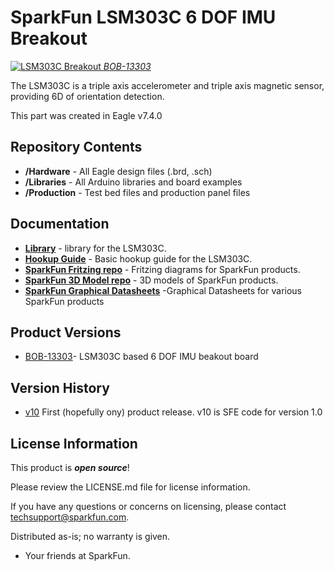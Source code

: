 SparkFun LSM303C 6 DOF IMU Breakout
========================================

[![LSM303C Breakout](https://cdn.sparkfun.com/r/188-188/assets/parts/1/0/5/6/4/13303-01.jpg)
*BOB-13303*](https://www.sparkfun.com/products/13303)

The LSM303C is a triple axis accelerometer and triple axis magnetic sensor, providing 6D of orientation detection.

This part was created in Eagle v7.4.0

Repository Contents
-------------------

* **/Hardware** - All Eagle design files (.brd, .sch)
* **/Libraries** - All Arduino libraries and board examples
* **/Production** - Test bed files and production panel files

Documentation
--------------
* **[Library](https://github.com/sparkfun/SparkFun_LSM303C_6_DOF_IMU_Breakout_Arduino_Library)** - <LANGUAGE> library for the LSM303C.
* **[Hookup Guide](https://learn.sparkfun.com/tutorials/lsm303c-6dof-hookup-guide?_ga=1.193731876.863167751.1453149924)** - Basic hookup guide for the LSM303C.
* **[SparkFun Fritzing repo](https://github.com/sparkfun/Fritzing_Parts)** - Fritzing diagrams for SparkFun products.
* **[SparkFun 3D Model repo](https://github.com/sparkfun/3D_Models)** - 3D models of SparkFun products. 
* **[SparkFun Graphical Datasheets](https://github.com/sparkfun/Graphical_Datasheets)** -Graphical Datasheets for various SparkFun products

Product Versions
----------------
* [BOB-13303](https://www.sparkfun.com/products/13303)- LSM303C based 6 DOF IMU beakout board

Version History
---------------
* [v10](https://github.com/sparkfun/LSM303C_6_DOF_IMU_Breakout) First (hopefully ony) product release.  v10 is SFE code for version 1.0

License Information
-------------------

This product is _**open source**_! 

Please review the LICENSE.md file for license information. 

If you have any questions or concerns on licensing, please contact techsupport@sparkfun.com.

Distributed as-is; no warranty is given.

- Your friends at SparkFun.

_<COLLABORATION CREDIT>_
